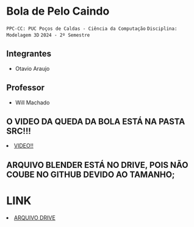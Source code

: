 # Bola de Pelo Caindo

`PPC-CC: PUC Poços de Caldas - Ciência da Computação`
`Disciplina: Modelagem 3D`
`2024 - 2º Semestre`

## Integrantes

- Otavio Araujo

## Professor

- Will Machado
 
## O VIDEO DA QUEDA DA BOLA ESTÁ NA PASTA SRC!!!

<li><a href="src/Queda_bola.mp4">VIDEO!!</a></li>


## ARQUIVO BLENDER ESTÁ NO DRIVE, POIS NÃO COUBE NO GITHUB DEVIDO AO TAMANHO;


# LINK

<li><a href="https://drive.google.com/file/d/1udV4Hx2VbFDUKaDtv3ijE-vd8N8raNIZ/view?usp=sharing"> ARQUIVO DRIVE</a></li>
